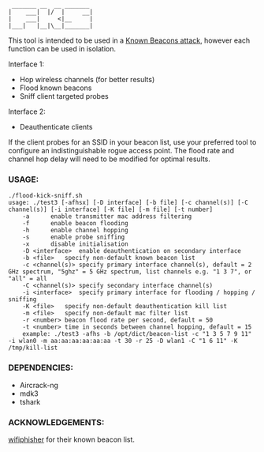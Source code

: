 ```
 _______ __  __ _______ 
|    ___|  |/  |     __|
|    ___|     <|__     |
|___|   |__|\__|_______|
```

This tool is intended to be used in a [Known Beacons attack](https://census-labs.com/news/2018/02/01/known-beacons-attack-34c3/), however each function can be used in isolation.

Interface 1:
* Hop wireless channels (for better results)
* Flood known beacons
* Sniff client targeted probes

Interface 2:
* Deauthenticate clients

If the client probes for an SSID in your beacon list, use your preferred tool to configure an indistinguishable rogue access point. The flood rate and channel hop delay will need to be modified for optimal results.

### USAGE:

```
./flood-kick-sniff.sh
usage: ./test3 [-afhsx] [-D interface] [-b file] [-c channel(s)] [-C channel(s)] [-i interface] [-K file] [-m file] [-t number]
	-a		enable transmitter mac address filtering
	-f		enable beacon flooding
	-h		enable channel hopping
	-s		enable probe sniffing
	-x		disable initialisation
	-D <interface>	enable deauthentication on secondary interface
	-b <file>	specify non-default known beacon list
	-c <channel(s)>	specify primary interface channel(s), default = 2 GHz spectrum, "5ghz" = 5 GHz spectrum, list channels e.g. "1 3 7", or "all" = all
	-C <channel(s)>	specify secondary interface channel(s)
	-i <interface>	specify primary interface for flooding / hopping / sniffing
	-K <file>	specify non-default deauthentication kill list
	-m <file>	specify non-default mac filter list
	-r <number>	beacon flood rate per second, default = 50
	-t <number>	time in seconds between channel hopping, default = 15
	example: ./test3 -afhs -b /opt/dict/beacon-list -c "1 3 5 7 9 11" -i wlan0 -m aa:aa:aa:aa:aa:aa -t 30 -r 25 -D wlan1 -C "1 6 11" -K /tmp/kill-list
```

### DEPENDENCIES:

* Aircrack-ng
* mdk3
* tshark

### ACKNOWLEDGEMENTS:

[wifiphisher](https://github.com/wifiphisher/wifiphisher) for their known beacon list.
